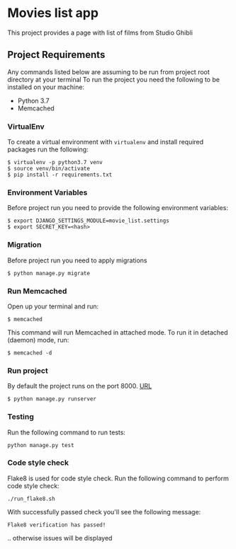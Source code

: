# Movies list app
This project provides a page with list of films from Studio Ghibli

## Project Requirements
Any commands listed below are assuming to be run from project root directory at your terminal
To run the project you need the following to be installed on your machine:
- Python 3.7
- Memcached

### VirtualEnv
To create a virtual environment with `virtualenv` and install required packages run the following:

```
$ virtualenv -p python3.7 venv
$ source venv/bin/activate
$ pip install -r requirements.txt
```

### Environment Variables
Before project run you need to provide the following environment variables:
```
$ export DJANGO_SETTINGS_MODULE=movie_list.settings
$ export SECRET_KEY=<hash>
```

### Migration
Before project run you need to apply migrations
```
$ python manage.py migrate
```

### Run Memcached
Open up your terminal and run:
```
$ memcached
```
This command will run Memcached in attached mode. To run it in detached (daemon) mode, run:
```
$ memcached -d
```

### Run project
By default the project runs on the port 8000. [URL](http://127.0.0.1:8000/movies/)
```
$ python manage.py runserver
```

### Testing
Run the following command to run tests:
```
python manage.py test
```

### Code style check
Flake8 is used for code style check. Run the following command to perform code style check:
```
./run_flake8.sh
```
With successfully passed check you'll see the following message:  
```
Flake8 verification has passed!
```
.. otherwise issues will be displayed 

